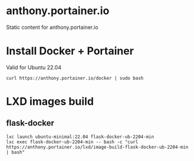 # anthony.portainer.io

Static content for anthony.portainer.io

# Install Docker + Portainer

Valid for Ubuntu 22.04

```
curl https://anthony.portainer.io/docker | sudo bash
```

# LXD images build

## flask-docker

```
lxc launch ubuntu-minimal:22.04 flask-docker-ub-2204-min
lxc exec flask-docker-ub-2204-min -- bash -c "curl https://anthony.portainer.io/lxd/image-build-flask-docker-ub-2204-min | bash"
```